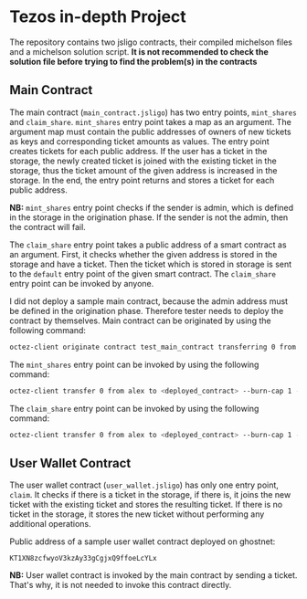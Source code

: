 # Tezos in-depth Project

The repository contains two jsligo contracts, their compiled michelson files and a michelson solution script. 
**It is not recommended to check the solution file before trying to find the problem(s) in the contracts**

## Main Contract

The main contract (`main_contract.jsligo`) has two entry points, `mint_shares` and `claim_share`. `mint_shares` entry point takes a map as an argument.
The argument map must contain the public addresses of owners of new tickets as keys and corresponding ticket amounts as values. The entry point creates tickets for
each public address. If the user has a ticket in the storage, the newly created ticket is joined with the existing ticket in the storage, thus the ticket amount of 
the given address is increased in the storage. In the end, the entry point returns and stores a ticket for each public address.

**NB:** `mint_shares` entry point checks if the sender is admin, which is defined in the storage in the origination phase. If the sender is not the admin, then the
contract will fail.

The `claim_share` entry point takes a public address of a smart contract as an argument. First, it checks whether the given address is stored in the storage and 
have a ticket. Then the ticket which is stored in storage is sent to the `default` entry point of the given smart contract. The `claim_share` entry point 
can be invoked by anyone.

I did not deploy a sample main contract, because the admin address must be defined in the origination phase. Therefore tester needs to deploy the contract by themselves.
Main contract can be originated by using the following command:

```bash
octez-client originate contract test_main_contract transferring 0 from alex running main_contract.tz --burn-cap 1 --init '(Pair "<admin_address>" {})'
```

The `mint_shares` entry point can be invoked by using the following command:
```bash
octez-client transfer 0 from alex to <deployed_contract> --burn-cap 1 --entrypoint mint_shares --arg '{Elt "<owner 1>" <owner 1 ticket amount> ; Elt "<owner 2>" <owner 2 ticket amount>}'
```

The `claim_share` entry point can be invoked by using the following command:
```bash
octez-client transfer 0 from alex to <deployed_contract> --burn-cap 1 --entrypoint claim_share --arg '"<owner public address>"'
```

## User Wallet Contract

The user wallet contract (`user_wallet.jsligo`) has only one entry point, `claim`. It checks if there is a ticket in the storage, if there is, it joins the new
ticket with the existing ticket and stores the resulting ticket. If there is no ticket in the storage, it stores the new ticket without performing any additional
operations.

Public address of a sample user wallet contract deployed on ghostnet:
```
KT1XN8zcfwyoV3kzAy33gCgjxQ9ffoeLcYLx
```

**NB:** User wallet contract is invoked by the main contract by sending a ticket. That's why, it is not needed to invoke this contract directly. 
